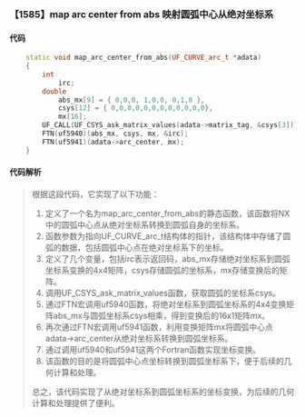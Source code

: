 ### 【1585】map arc center from abs 映射圆弧中心从绝对坐标系

#### 代码

```cpp
    static void map_arc_center_from_abs(UF_CURVE_arc_t *adata)  
    {  
        int  
            irc;  
        double  
            abs_mx[9] = { 0,0,0, 1,0,0, 0,1,0 },  
            csys[12] = { 0,0,0,0,0,0,0,0,0,0,0,0},  
            mx[16];  
        UF_CALL(UF_CSYS_ask_matrix_values(adata->matrix_tag, &csys[3]));  
        FTN(uf5940)(abs_mx, csys, mx, &irc);  
        FTN(uf5941)(adata->arc_center, mx);  
    }

```

#### 代码解析

> 根据这段代码，它实现了以下功能：
>
> 1. 定义了一个名为map_arc_center_from_abs的静态函数，该函数将NX中的圆弧中心点从绝对坐标系转换到圆弧自身的坐标系。
> 2. 函数参数为指向UF_CURVE_arc_t结构体的指针，该结构体中存储了圆弧的数据，包括圆弧中心点在绝对坐标系下的坐标。
> 3. 定义了几个变量，包括irc表示返回码，abs_mx存储绝对坐标系到圆弧坐标系变换的4x4矩阵，csys存储圆弧的坐标系，mx存储变换后的矩阵。
> 4. 调用UF_CSYS_ask_matrix_values函数，获取圆弧的坐标系csys。
> 5. 通过FTN宏调用uf5940函数，将绝对坐标系到圆弧坐标系的4x4变换矩阵abs_mx与圆弧坐标系csys相乘，得到变换后的16x1矩阵mx。
> 6. 再次通过FTN宏调用uf5941函数，利用变换矩阵mx将圆弧中心点adata->arc_center从绝对坐标系转换到圆弧坐标系。
> 7. 通过调用uf5940和uf5941这两个Fortran函数实现坐标变换。
> 8. 该函数的目的是将圆弧中心点坐标转换到圆弧坐标系下，便于后续的几何计算和处理。
>
> 总之，该代码实现了从绝对坐标系到圆弧坐标系的坐标变换，为后续的几何计算和处理提供了便利。
>
